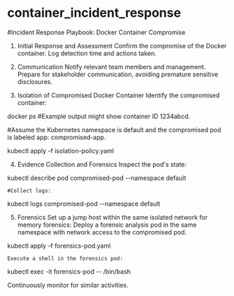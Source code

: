 # container_incident_response

#Incident Response Playbook: Docker Container Compromise
  1. Initial Response and Assessment
    Confirm the compromise of the Docker container.
    Log detection time and actions taken.

  2. Communication
    Notify relevant team members and management.
    Prepare for stakeholder communication, avoiding premature sensitive disclosures.

  3. Isolation of Compromised Docker Container
    Identify the compromised container:

docker ps #Example output might show container ID 1234abcd.

   #Assume the Kubernetes namespace is default and the compromised pod is labeled app: compromised-app.
   
kubectl apply -f isolation-policy.yaml

  4. Evidence Collection and Forensics
      Inspect the pod's state:
     
kubectl describe pod compromised-pod --namespace default

    #Collect logs:

kubectl logs compromised-pod --namespace default

  5. Forensics
    Set up a jump host within the same isolated network for memory forensics:
    Deploy a forensic analysis pod in the same namespace with network access to the compromised pod.

kubectl apply -f forensics-pod.yaml

    Execute a shell in the forensics pod:

kubectl exec -it forensics-pod -- /bin/bash

Continuously monitor for similar activities.
